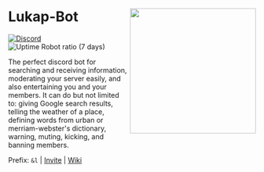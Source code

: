 # Lukap-Bot <img align="right" width="256" height="256" src="https://images-ext-2.discordapp.net/external/viWTcJ-qsZqF7doJZTZDqLesPYUy6t7Bhnxr8ySSL-4/%3Fsize%3D256/https/cdn.discordapp.com/avatars/765373911952261120/f5c9cb7dd3aeb16a509be442c62442e3.png">

<a href="https://discord.gg/MAevWVr"><img alt="Discord" src="https://img.shields.io/discord/766506394119045191?labelColor=%236979B2&color=%237289da&label=%20%20%20&logo=discord&logoColor=white&style=flat"></a>  ![Uptime Robot ratio (7 days)](https://img.shields.io/uptimerobot/ratio/7/m786131345-77e4d8f3b97de7a79b7f0869?label=Uptime)


The perfect discord bot for searching and receiving information, moderating your server easily, and also entertaining you and your members.
It can do but not limited to: giving Google search results, telling the weather of a place, defining words from urban or merriam-webster's dictionary, warning, muting, kicking, and banning members.

Prefix: `&l` | [Invite](https://discord.com/oauth2/authorize?client_id=765373911952261120&permissions=2146958847&scope=bot) | [Wiki](https://github.com/HLenin/Lukap-Bot/wiki/)

